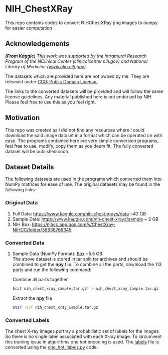# NIH_ChestXRay
This repo contains codes to convert NIHChestXRay png images to numpy for easier computation

## Acknowledgements 

<i><b>(From Kaggle)</b> This work was supported by the Intramural Research Program of the NClinical Center (clinicalcenter.nih.gov) and National Library of Medicine (www.nlm.nih.gov).</i>

The datasets which are provided here are not owned by me. They are released under <a href=https://creativecommons.org/publicdomain/zero/1.0/>CC0: Public Domain License.</a>

The links to the converted datasets will be provided and will follow the same license guidelines. Any material published here is not endorsed by NIH. Please feel free to use this as you feel right.

## Motivation

This repo was created as I did not find any resources where I could download the said image dataset in a format which can be operated on with ease. The programs contained here are very simple conversion programs, feel free to use, modify, copy them as you deem fit.
The fully converted dataset will be published soon.

## Dataset Details
The following datasets are used in the programs which converted them into NumPy matrices for ease of use. The original datasets may be found in the following links:

### Original Data
1. Full Data:   https://www.kaggle.com/nih-chest-xrays/data                     ~42 GB
2. Sample Data: https://www.kaggle.com/nih-chest-xrays/sample                   ~ 2 GB
3. NIH Box:     https://nihcc.app.box.com/v/ChestXray-NIHCC/folder/36938765345

### Converted Data
1.  Sample Data (NumPy Format): <a href=" https://buffalo.app.box.com/s/5qdzwn881ew5bj21kudaw05f6lgibkvn">Box</a>   ~5.5 GB
    <br>The above dataset is stored in tar split tar archives and should be combined to get the <b>npy</b> file. 
    To combine all the parts, download the 113 parts and run the following command:
    
    Combine all parts together
    ``` bash
    $cat nih_chest_xray_sample.tar.gz* > nih_chest_xray_sample.tar.gz
    ```
    Extract the <b>npy</b> file
    ``` bash
    $tar -xvf nih_chest_xray_sample.tar.gz
    ```

### Converted Labels
The chest X-ray images portray a probabilistic set of labels for the images. So there is no single label associated with each X-ray image. To circumvent this training issue in algorithms one hot encoding is used. The <a href="https://github.com/InvisibleNemo/NIH_ChestXRay/tree/master/files/sample_labels.csv">labels</a> file is converted using the <a href="https://github.com/InvisibleNemo/NIH_ChestXRay/tree/master/codes/one_hot_labels.py">one_hot_labels.py</a> code.
